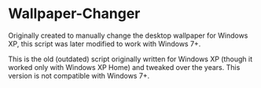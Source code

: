 # Wallpaper-Changer
Originally created to manually change the desktop wallpaper for Windows XP, this script was later modified to work with Windows 7+.

This is the old (outdated) script originally written for Windows XP (though it worked only with Windows XP Home) and tweaked over the years. This version is not compatible with Windows 7+.



